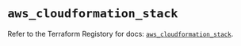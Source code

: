 # `aws_cloudformation_stack`

Refer to the Terraform Registory for docs: [`aws_cloudformation_stack`](https://registry.terraform.io/providers/hashicorp/aws/5.16.0/docs/resources/cloudformation_stack).
